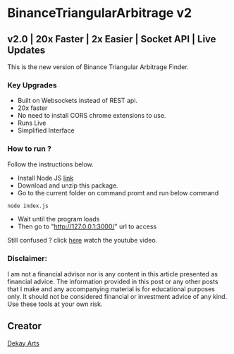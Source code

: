 # BinanceTriangularArbitrage v2
## v2.0 | 20x Faster | 2x Easier | Socket API | Live Updates
This is the new version of Binance Triangular Arbitrage Finder.

### Key Upgrades
* Built on Websockets instead of REST api.
* 20x faster
* No need to install CORS chrome extensions to use.
* Runs Live
* Simplified Interface

### How to run ?
Follow the instructions below. 
* Install Node JS [link](https://nodejs.org/en/)
* Download and unzip this package.
* Go to the current folder on command promt and run below command
```bash
node index.js
```
* Wait until the program loads
* Then go to "http://127.0.0.1:3000/" url to access

Still confused ? click [here](https://youtu.be/Rlx8LjHo9Jc) watch the youtube video.

### Disclaimer:
I am not a financial advisor nor is any content in this article presented as financial advice. The information provided in this post or any other posts that I make and any accompanying material is for educational purposes only. It should not be considered financial or investment advice of any kind. Use these tools at your own risk.

## Creator
[Dekay Arts](https://www.youtube.com/channel/UCVbm47TKsSep79NFPpBdzTw)
